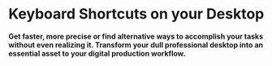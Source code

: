 Keyboard Shortcuts on your Desktop
==========================

**Get faster, more precise or find alternative ways to accomplish your tasks without even realizing it. Transform your dull professional desktop into an essential asset to your digital production workflow.**

